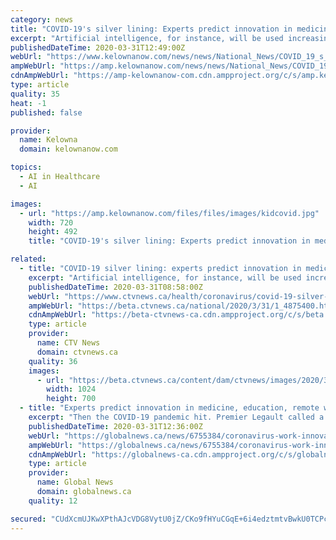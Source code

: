 ```yaml
---
category: news
title: "COVID-19's silver lining: Experts predict innovation in medicine, education, remote work"
excerpt: "Artificial intelligence, for instance, will be used increasingly to triage patients ... Olivia Chiu, a speech-language pathologist from the Toronto area, has started using video to see her clients during the pandemic. Chiu said video therapy is as effective as in-person visits — as long her clients have a proper internet connection."
publishedDateTime: 2020-03-31T12:49:00Z
webUrl: "https://www.kelownanow.com/news/news/National_News/COVID_19_s_silver_lining_Experts_predict_innovation_in_medicine_education_remote_work/"
ampWebUrl: "https://amp.kelownanow.com/news/news/National_News/COVID_19_s_silver_lining_Experts_predict_innovation_in_medicine_education_remote_work/"
cdnAmpWebUrl: "https://amp-kelownanow-com.cdn.ampproject.org/c/s/amp.kelownanow.com/news/news/National_News/COVID_19_s_silver_lining_Experts_predict_innovation_in_medicine_education_remote_work/"
type: article
quality: 35
heat: -1
published: false

provider:
  name: Kelowna
  domain: kelownanow.com

topics:
  - AI in Healthcare
  - AI

images:
  - url: "https://amp.kelownanow.com/files/files/images/kidcovid.jpg"
    width: 720
    height: 492
    title: "COVID-19's silver lining: Experts predict innovation in medicine, education, remote work"

related:
  - title: "COVID-19 silver lining: experts predict innovation in medicine, education, remote work"
    excerpt: "Artificial intelligence, for instance, will be used increasingly to triage patients ... Olivia Chiu, a speech-language pathologist from the Toronto area, has started using video to see her clients during the pandemic. Chiu said video therapy is as effective as in-person visits -- as long her clients have a proper internet connection."
    publishedDateTime: 2020-03-31T08:58:00Z
    webUrl: "https://www.ctvnews.ca/health/coronavirus/covid-19-silver-lining-experts-predict-innovation-in-medicine-education-remote-work-1.4875400?cache=yesclipId104062%3FclipId%3D89680%3FclipId%3D89531%3FclipId%3D68596"
    ampWebUrl: "https://beta.ctvnews.ca/national/2020/3/31/1_4875400.html"
    cdnAmpWebUrl: "https://beta-ctvnews-ca.cdn.ampproject.org/c/s/beta.ctvnews.ca/national/2020/3/31/1_4875400.html"
    type: article
    provider:
      name: CTV News
      domain: ctvnews.ca
    quality: 36
    images:
      - url: "https://beta.ctvnews.ca/content/dam/ctvnews/images/2020/3/31/1_4875402.jpg?cache_timestamp=1585644053357"
        width: 1024
        height: 700
  - title: "Experts predict innovation in medicine, education, remote work spurred by coronavirus pandemic"
    excerpt: "Then the COVID-19 pandemic hit. Premier Legault called a public health emergency March 14, sweeping aside legislative hurdles as well as the bureaucratic inertia of Quebec’s health care network. Within days,"
    publishedDateTime: 2020-03-31T12:36:00Z
    webUrl: "https://globalnews.ca/news/6755384/coronavirus-work-innovation-canada/"
    ampWebUrl: "https://globalnews.ca/news/6755384/coronavirus-work-innovation-canada/amp/"
    cdnAmpWebUrl: "https://globalnews-ca.cdn.ampproject.org/c/s/globalnews.ca/news/6755384/coronavirus-work-innovation-canada/amp/"
    type: article
    provider:
      name: Global News
      domain: globalnews.ca
    quality: 12

secured: "CUdXcmUJKwXPthAJcVDG8VytU0jZ/CKo9fHYuCGqE+6i4edztmtvBwkU0TCPcmZ1rxzpRa1fQ+JndOD6gEcVkkJwgNUCz14smWMzlZlHbKLSU8klVEpg9rBis2WajGfOc+qAgVnRVvH53KCqZEaOiNiEPJTk2FicPXb2n0KbBarZbaxV21xhs4ZVJAlRvJeWBcwhEpmX41zWkp194BuQX7mI6a9Oiv5+aMTHVVJ5q/rCINb6YSH42gEq7X4NtytEcqPDvYXEBvVK9cxo2TUfblAcyYZoK/+2bAuc3ApohOaCvvnkRcpKALNjeKNryUm3;uZpwPsDxOlwI2UbtI0Y8ag=="
---
```


